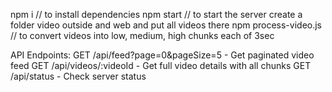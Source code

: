 npm i // to install dependencies
npm start // to start the server
create a folder video outside and web and put all videos there
npm process-video.js // to convert videos into low, medium, high chunks each of 3sec


API Endpoints:
GET /api/feed?page=0&pageSize=5 - Get paginated video feed
GET /api/videos/:videoId - Get full video details with all chunks
GET /api/status - Check server status

